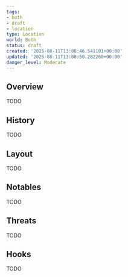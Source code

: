 ```yaml
---
tags:
- both
- draft
- location
type: Location
world: Both
status: draft
created: '2025-08-11T13:08:46.541101+00:00'
updated: '2025-08-11T13:08:50.282260+00:00'
danger_level: Moderate
---
```



## Overview

TODO
## History

TODO
## Layout

TODO
## Notables

TODO
## Threats

TODO
## Hooks

TODO
